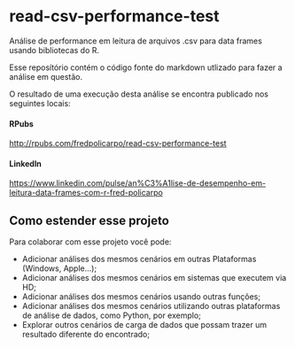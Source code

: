 # read-csv-performance-test
Análise de performance em leitura de arquivos .csv para data frames usando bibliotecas do R.

Esse reposítório contém o código fonte do markdown utlizado para fazer a análise em questão.

O resultado de uma execução desta análise se encontra publicado nos seguintes locais:

#### RPubs
http://rpubs.com/fredpolicarpo/read-csv-performance-test

#### LinkedIn
https://www.linkedin.com/pulse/an%C3%A1lise-de-desempenho-em-leitura-data-frames-com-r-fred-policarpo

## Como estender esse projeto
Para colaborar com esse projeto você pode:
* Adicionar análises dos mesmos cenários em outras Plataformas (Windows, Apple...);
* Adicionar análises dos mesmos cenários em sistemas que executem via HD;
* Adicionar análises dos mesmos cenários usando outras funções;
* Adicionar análises dos mesmos cenários utilizando outras plataformas de análise de dados, como Python, por exemplo;
* Explorar outros cenários de carga de dados que possam trazer um resultado diferente do encontrado;

